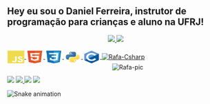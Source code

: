 
## Hey eu sou o Daniel Ferreira, instrutor de programação para crianças e aluno na UFRJ!
<div align="center">
  <a href="https://github.com/Danib0y97">
  <img height="180em" src="https://github-readme-stats.vercel.app/api?username=Danib0y97&show_icons=true&theme=dracula&include_all_commits=true&count_private=true"/>
  <img height="180em" src="https://github-readme-stats.vercel.app/api/top-langs/?username=Danib0y97&layout=compact&langs_count=7&theme=dracula"/>
</div>
  <div style="display: inline_block"><br>
  <img align="center" alt="Rafa-Js" height="30" width="40" src="https://raw.githubusercontent.com/devicons/devicon/master/icons/javascript/javascript-plain.svg">
  
  <img align="center" alt="Rafa-HTML" height="30" width="40" src="https://raw.githubusercontent.com/devicons/devicon/master/icons/html5/html5-original.svg">
  <img align="center" alt="Rafa-CSS" height="30" width="40" src="https://raw.githubusercontent.com/devicons/devicon/master/icons/css3/css3-original.svg">
  <img align="center" alt="Rafa-Python" height="30" width="40" src="https://raw.githubusercontent.com/devicons/devicon/master/icons/python/python-original.svg">
  <img align="center" alt="Rafa-Csharp" height="30" width="40" src="https://raw.githubusercontent.com/devicons/devicon/master/icons/c/c-original.svg">
  <img align="center" alt="Rafa-Csharp" height="30" width="40"src="https://cdn.jsdelivr.net/gh/devicons/devicon/icons/mysql/mysql-original.svg">
  
  <img align="right"  alt="Rafa-pic" height="250" width="260" src= "https://media.giphy.com/media/gUgWsXNbTvkh4rmTlM/giphy.gif">
</div>

  ##  
  
<div> 
  <a href="https://instagram.com/danib0y97" target="_blank"><img src="https://img.shields.io/badge/-Instagram-%23E4405F?style=for-the-badge&logo=instagram&logoColor=white" target="_blank"></a>
 <a href="https://t.me/Danib0y97" target="_blank"><img src= https://img.shields.io/badge/Telegram-2CA5E0?style=for-the-badge&logo=telegram&logoColor=white
 </a>
  <a href = "mailto:jc358600@gmail.com"><img src="https://img.shields.io/badge/-Gmail-%23333?style=for-the-badge&logo=gmail&logoColor=white" target="_blank"></a>
  <a href="https://www.linkedin.com/in/daniel-ferreira-23785a1aa/" target="_blank"><img src="https://img.shields.io/badge/-LinkedIn-%230077B5?style=for-the-badge&logo=linkedin&logoColor=white" target="_blank"></a>
   
   ![Snake animation](https://github.com/Danib0y97/Danib0y97/blob/output/github-contribution-grid-snake.svg)
  </div>
